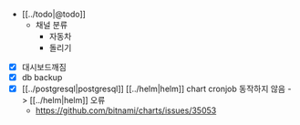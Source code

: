 - [[../todo|@todo]]
  - 채널 분류
    - 자동차
    - 돌리기
- [X] 대시보드깨짐
- [X] db backup
- [X] [[../postgresql|postgresql]] [[../helm|helm]] chart cronjob 동작하지 않음 -> [[../helm|helm]] 오류
  + https://github.com/bitnami/charts/issues/35053
